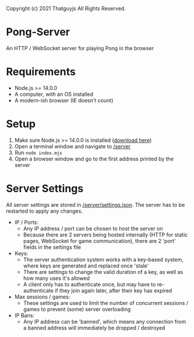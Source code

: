 Copyright (c) 2021 Thatguyjs All Rights Reserved.

# Pong-Server
An HTTP / WebSocket server for playing Pong in the browser

# Requirements
 - Node.js >= 14.0.0
 - A computer, *with* an OS installed
 - A modern-ish browser (IE doesn't count)

# Setup
 1. Make sure Node.js >= 14.0.0 is installed ([download here](https://nodejs.org/en/download/current/))
 2. Open a terminal window and navigate to [/server](/server)
 3. Run `node index.mjs`
 4. Open a browser window and go to the first address printed by the server

# Server Settings
All server settings are stored in [/server/settings.json](/server/settings.json).
The server has to be restarted to apply any changes.
 - IP / Ports:
   - Any IP address / port can be chosen to host the server on
   - Because there are 2 servers being hosted internally (HTTP for static pages, WebSocket for game communication), there are 2 'port' fields in the settings file
 - Keys:
   - The server authentication system works with a key-based system, where keys are generated and replaced once 'stale'
   - There are settings to change the valid duration of a key, as well as how many uses it's allowed
   - A client only has to authenticate once, but may have to re-authenticate if they join again later, after their key has expired
 - Max sessions / games:
   - These settings are used to limit the number of concurrent sessions / games to prevent (some) server overloading
 - IP Bans:
   - Any IP address can be 'banned', which means any connection from a banned address will immediately be dropped / destroyed
